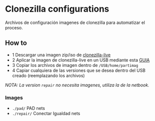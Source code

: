 # Clonezilla configurations

Archivos de configuración imagenes de clonezilla para automatizar el proceso.

## How to

 - 1 Descargar una imagen zip/iso de [clonezilla-live](http://clonezilla.org/downloads/download.php?branch=stable)
 - 2 Aplicar la imagen de clonezilla-live en un USB mediante esta [GUIA](http://clonezilla.org/liveusb.php)
 - 3 Copiar los archivos de imagen dentro de `/USB/home/partimag`
 - 4 Capiar cualquiera de las versiones que se desea dentro del USB creado (reemplazando los archivos)

  *NOTA: La version `repair` no necesita imagenes, utiliza la de la netbook.*

### Images

 - `./pad/`     PAD nets
 - `./repair/`  Conectar Igualdad nets
